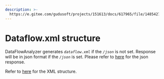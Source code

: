 ```yaml
---
description: >-
  https://e.gitee.com/gudusoft/projects/151613/docs/617965/file/1485427?sub_id=6439709
---
```


# Dataflow.xml structure

DataFlowAnalyzer generates _`dataflow.xml`_ if the _`/json`_ is not set. Response will be in json format if the _`/json`_ is set. Please refer to [here](../../7.-reference/lineage-model/json-format-lineage-model.md) for the json response.

Refer to [here](../../7.-reference/lineage-model/xml-format-lineage-model.md) for the XML structure.
